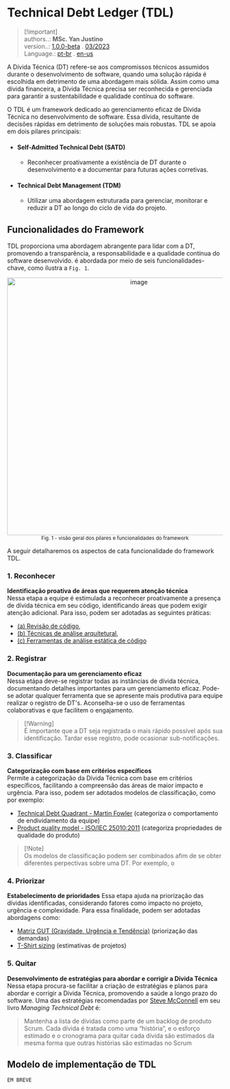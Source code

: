 

# Technical Debt Ledger (TDL)
> [!important]\
> authors..: **MSc. Yan Justino**  
> version..: [1.0.0-beta]() . [03/2023]()  
> Language.: [pt-br](README.md) . [en-us](README.md)

A Dívida Técnica (DT) refere-se aos compromissos técnicos assumidos durante o desenvolvimento de software, quando uma solução rápida é escolhida em detrimento de uma abordagem mais sólida. Assim como uma dívida financeira, a Dívida Técnica precisa ser reconhecida e gerenciada para garantir a sustentabilidade e qualidade contínua do software.

O TDL é um framework dedicado ao gerenciamento eficaz de Dívida Técnica no desenvolvimento de software. Essa dívida, resultante de decisões rápidas em detrimento de soluções mais robustas. TDL se apoia em dois pilares principais:   

- #### Self-Admitted Technical Debt (SATD)
  - Reconhecer proativamente a existência de DT durante o desenvolvimento e a documentar para futuras ações corretivas.

- #### Technical Debt Management (TDM)
  - Utilizar uma abordagem estruturada para gerenciar, monitorar e reduzir a DT ao longo do ciclo de vida do projeto.

## Funcionalidades do Framework
TDL proporciona uma abordagem abrangente para lidar com a DT, promovendo a transparência, a responsabilidade e a qualidade contínua do software desenvolvido. é abordada por meio de seis funcionalidades-chave, como ilustra a `Fig. 1`.

<p align="center">
  <img width="600" alt="image" src="https://github.com/yanjustino/td-ledger/assets/357114/c0003743-b722-4d10-a4e4-4075f9904cfb">
  <br/>
  <small>Fig. 1 - visão geral dos pilares e funcionalidades do framework</small>
</p>

A seguir detalharemos os aspectos de cata funcionalidade do framework TDL.

### 1. Reconhecer
**Identificação proativa de áreas que requerem atenção técnica**\
Nessa etapa a equipe é estimulada a reconhecer proativamente a presença de dívida técnica em seu código, identificando áreas que podem exigir atenção adicional.
Para isso, podem ser adotadas as seguintes práticas: 
- [(a) Revisão de código](),
- [(b) Técnicas de análise arquitetural](),
- [(c) Ferramentas de análise estática de código]()

### 2. Registrar
**Documentação para um gerenciamento eficaz**\
Nessa etápa deve-se registrar todas as instâncias de dívida técnica, documentando detalhes importantes para um gerenciamento eficaz. Pode-se adotar qualquer ferramenta que se apresente mais produtiva para equipe realizar o registro de DT's. Aconselha-se o uso de ferramentas colaborativas e que facilitem o engajamento. 

> [!Warning]\
> É importante que a DT seja registrada o mais rápido possível após sua identificação. Tardar esse registro, pode ocasionar sub-notificações.

### 3. Classificar
**Categorização com base em critérios específicos**\
Permite a categorização da Dívida Técnica com base em critérios específicos, facilitando a compreensão das áreas de maior impacto e urgência. Para isso, podem ser adotados modelos de classificação, como por exemplo:

- [Technical Debt Quadrant - Martin Fowler](https://martinfowler.com/bliki/TechnicalDebtQuadrant.html) (categoriza o comportamento de endividamento da equipe)
- [Product quality model - ISO/IEC 25010:2011](https://www.iso.org/obp/ui/#iso:std:iso-iec:25010:ed-1:v1:en) (categoriza propriedades de qualidade do produto)

> [!Note]\
> Os modelos de classificação podem ser combinados afim de se obter diferentes perpectivas sobre uma DT. Por exemplo, o 

### 4. Priorizar
**Estabelecimento de prioridades**
Essa etapa ajuda na priorização das dívidas identificadas, considerando fatores como impacto no projeto, urgência e complexidade. Para essa finalidade, podem ser adotadas abordagens como:

- [Matriz GUT (Gravidade, Urgência e Tendência)](https://scopi.com.br/blog/matriz-gut) (priorização das demandas)
- [T-Shirt sizing](https://asana.com/pt/resources/t-shirt-sizing) (estimativas de projetos)

### 5. Quitar
**Desenvolvimento de estratégias para abordar e corrigir a Dívida Técnica**
Nessa etapa procura-se facilitar a criação de estratégias e planos para abordar e corrigir a Dívida Técnica, promovendo a saúde a longo prazo do software. Uma das estratégias recomendadas por [Steve McConnell](https://www.construx.com/uploadedfiles/resources/whitepapers/Managing%20Technical%20Debt.pdf) em seu livro _Managing Technical Debt_ é:

>Mantenha a lista de dívidas como parte de um backlog de produto Scrum. Cada dívida é tratada como
>uma “história”, e o esforço estimado e o cronograma para quitar cada dívida são estimados da mesma forma que outras histórias são estimadas no Scrum


## Modelo de implementação de TDL
`EM BREVE`
